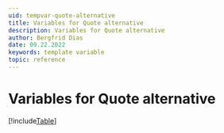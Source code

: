 ```yaml
---
uid: tempvar-quote-alternative
title: Variables for Quote alternative
description: Variables for Quote alternative
author: Bergfrid Dias
date: 09.22.2022
keywords: template variable
topic: reference
---
```


# Variables for Quote alternative

[!include[Table](../../../../../common/includes/variable/table-quote-alt.md)]

